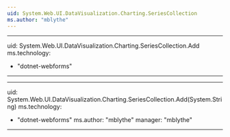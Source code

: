 ```yaml
---
uid: System.Web.UI.DataVisualization.Charting.SeriesCollection
ms.author: "mblythe"
---
```


---
uid: System.Web.UI.DataVisualization.Charting.SeriesCollection.Add
ms.technology: 
  - "dotnet-webforms"
---

---
uid: System.Web.UI.DataVisualization.Charting.SeriesCollection.Add(System.String)
ms.technology: 
  - "dotnet-webforms"
ms.author: "mblythe"
manager: "mblythe"
---
